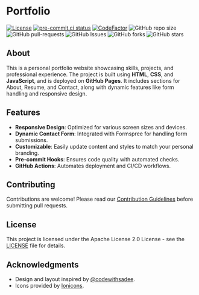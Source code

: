 # Portfolio

[![License](https://img.shields.io/badge/License-Apache_2.0-blue.svg)](https://img.shields.io/github/license/gvatsal60/portfolio)
[![pre-commit.ci status](https://results.pre-commit.ci/badge/github/gvatsal60/portfolio/master.svg)](https://results.pre-commit.ci/latest/github/gvatsal60/portfolio/HEAD)
[![CodeFactor](https://www.codefactor.io/repository/github/gvatsal60/portfolio/badge)](https://www.codefactor.io/repository/github/gvatsal60/portfolio)
![GitHub repo size](https://img.shields.io/github/repo-size/gvatsal60/portfolio)
![GitHub pull-requests](https://img.shields.io/github/issues-pr/gvatsal60/portfolio)
![GitHub Issues](https://img.shields.io/github/issues/gvatsal60/portfolio)
![GitHub forks](https://img.shields.io/github/forks/gvatsal60/portfolio)
![GitHub stars](https://img.shields.io/github/stars/gvatsal60/portfolio)

## About

This is a personal portfolio website showcasing skills, projects, and professional experience.
The project is built using **HTML**, **CSS**, and **JavaScript**, and is deployed on **GitHub Pages**.
It includes sections for About, Resume, and Contact, along with dynamic features like form handling
and responsive design.

## Features

- **Responsive Design**: Optimized for various screen sizes and devices.
- **Dynamic Contact Form**: Integrated with Formspree for handling form submissions.
- **Customizable**: Easily update content and styles to match your personal branding.
- **Pre-commit Hooks**: Ensures code quality with automated checks.
- **GitHub Actions**: Automates deployment and CI/CD workflows.

## Contributing

Contributions are welcome! Please read our
[Contribution Guidelines](https://github.com/gvatsal60/portfolio/blob/HEAD/CONTRIBUTING.md)
before submitting pull requests.

## License

This project is licensed under the Apache License 2.0 License -
see the [LICENSE](https://github.com/gvatsal60/portfolio/blob/HEAD/LICENSE)
file for details.

## Acknowledgments

* Design and layout inspired by [@codewithsadee](https://github.com/codewithsadee).
* Icons provided by [Ionicons](https://ionicons.com/).